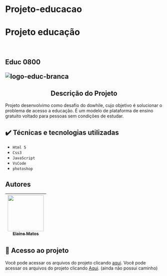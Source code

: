 # Projeto-educacao
<h1 aling="center">Projeto educação</h1></br>
<h2 aling="center">Educ 0800</h></br>


![logo-educ-branca](https://user-images.githubusercontent.com/49289106/146667820-4f184d04-8498-4813-8778-06b9b5972ff8.png)

<h2 align="center"> Descrição do Projeto </h2>
<p>Projeto desenvolvimo como desafio do dowhile, cujo objetivo é solucionar o problema de acesso a educação.
  É um modelo de plataforma de ensino gratuito voltado para pessoas sem condições de estudar.
</p>

## ✔️ Técnicas e tecnologias utilizadas
- ``Html 5``
- ``Css3``
- ``JavaScript``
- ``VsCode``
- ``photoshop``

## Autores

| [<img src="https://avatars.githubusercontent.com/u/49289106?v=4" width=115><br><sub>Elaine Matos</sub>](https://github.com/elainematos) |  
| :---: | 

## 📁 Acesso ao projeto
Você pode acessar os arquivos do projeto clicando [aqui](https:/).
Você pode acessar os arquivos do projeto clicando [Aqui](https:/). (ainda não possui caminho)

